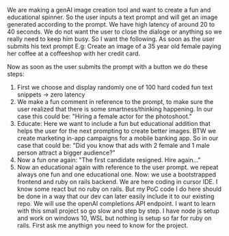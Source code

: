We are making a genAI image creation tool and want to create a fun and educational spinner.
So the user inputs a text prompt and will get an image generated according to the prompt.
We have high latency of around 20 to 40 seconds.
We do not want the user to close the dialoge or anything so we really need to keep him busy.
So I want the following.
As soon as the user submits his text prompt 
E.g: Create an image of a 35 year old female paying her coffee at a coffeeshop with her credit card.

Now as soon as the user submits the prompt with a button we do these steps:

1. First we choose and display randomly one of 100 hard coded fun text snippets -> zero latency
2. We make a fun comment in reference to the prompt, to make sure the user realized that there is some smartness/thinking happening. In our case this could be: "Hiring a female actor for the photoshoot."
3. Educate: Here we want to include a fun but educational addition that helps the user for the next prompting to create better images. BTW we create marketing in-app campaigns for a mobile banking app.
So in our case that could be: "Did you know that ads with 2 female and 1 male person attract a bigger audience?"
4. Now a fun one again: "The first candidate resigned. Hire again..."
5. Now an educational again with reference to the user prompt.
we repeat always one fun and one educational one.
Now: we use a bootstrapped frontend and ruby on rails backend.
We are here coding in cursor IDE. 
I know some react but no ruby on rails.
But my PoC code I do here should be done in a way that our dev can later easily include it to our existing repo.
We will use the openAI completions API endpoint.
I want to learn with this small project so go slow and step by step.
I have node js setup and work on windows 10, WSL but nothing is setup so far for ruby on rails.
First ask me anythign you need to know for the project.
